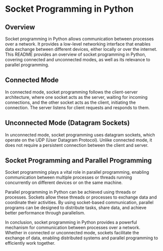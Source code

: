 # Socket Programming in Python

## Overview

Socket programming in Python allows communication between processes over a network. It provides a low-level networking interface that enables data exchange between different devices, either locally or over the internet. This README provides an overview of socket programming in Python, covering connected and unconnected modes, as well as its relevance to parallel programming.

## Connected Mode

In connected mode, socket programming follows the client-server architecture, where one socket acts as the server, waiting for incoming connections, and the other socket acts as the client, initiating the connection. The server listens for client requests and responds to them.


## Unconnected Mode (Datagram Sockets)

In unconnected mode, socket programming uses datagram sockets, which operate on the UDP (User Datagram Protocol). Unlike connected mode, it does not require a persistent connection between the client and server.



## Socket Programming and Parallel Programming

Socket programming plays a vital role in parallel programming, enabling communication between multiple processes or threads running concurrently on different devices or on the same machine.

Parallel programming in Python can be achieved using threads or processes. Sockets allow these threads or processes to exchange data and coordinate their activities. By using socket-based communication, parallel programs can be designed to distribute tasks, share data, and achieve better performance through parallelism.

In conclusion, socket programming in Python provides a powerful mechanism for communication between processes over a network. Whether in connected or unconnected mode, sockets facilitate the exchange of data, enabling distributed systems and parallel programming to efficiently work together.

